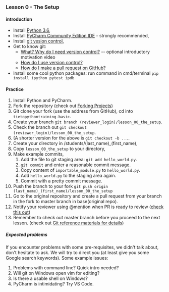 ### Lesson 0 - The Setup
#### introduction

- Install [Python 3.6](https://www.python.org/downloads/release/python-364/),
- Install [PyCharm Community Edition IDE](https://www.jetbrains.com/pycharm/download/) - strongly recommended,
- Install [git vesion control](https://git-scm.com/downloads),
- Get to know git:
    - [What? Why do I need version control?](https://git-scm.com/videos) -- optional introductory motivation video
    - [How do I use version control?](https://www.youtube.com/watch?v=SWYqp7iY_Tc)
    - [How do I make a pull request on GitHub?](https://www.youtube.com/watch?v=FQsBmnZvBdc)
- Install some cool python packages: run command in cmd/terminal `pip install ipython pytest ipdb`


#### Practice
1. Install Python and PyCharm.
1. Fork the repository (check out [Forking Projects](https://guides.github.com/activities/forking/))
1. Git clone your fork (use the address from GitHub), cd into `tietopythontraining-basic`.
1. Create your branch `git branch (reviewer_login)/lesson_00_the_setup`.
1. Check the branch out `git checkout (reviewer_login)/lesson_00_the_setup`.
1. (A shorter version for the above is `git checkout -b ...`.
1. Create your directory in  /students/(last_name)_(first_name),
1. Copy `lesson_00_the_setup` to your directory,
1. Make example commits,
    1. Add the file to git staging area: `git add hello_world.py`.
    1. `git commit` and enter a reasonable commit message.
    1. Copy content of `importable_module.py` to `hello_world.py`.
    1. Add `hello_world.py` to the staging area again.
    1. Commit with a pretty commit message.
1. Push the branch to your fork `git push origin (last_name)_(first_name)/lesson_00_the_setup`
1. Go to the original repository and create a pull request from your branch in the fork to master branch in base(original repo).
1. Notify your reviewer using @mention when PR is ready to review ([check this out](https://github.com/blog/821-mention-somebody-they-re-notified))
1. Remember to check out master branch before you proceed to the next lesson. (check out [Git reference materials for details](https://github.com/jedzej/tietopythontraining-basic#reference-materials))


##### Expected problems
If you encounter problems with some pre-requisites, we didn't talk
about, don't hesitate to ask. We will try to direct you (at least give
you some Google search keywords). Some example issues:
1. Problems with command line? Quick intro needed?
1. Will git on Windows open vim for editing?
1. Is there a usable shell on Windows?
1. PyCharm is intimidating? Try VS Code.
